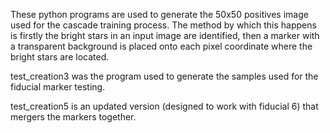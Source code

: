 These python programs are used to generate the 50x50 positives image used for the cascade training process. The method by which this happens is firstly the bright stars in an input image are identified, then a marker with a transparent background is placed onto each pixel coordinate where the bright stars are located. 

test_creation3 was the program used to generate the samples used for the fiducial marker testing. 

test_creation5 is an updated version (designed to work with fiducial 6) that mergers the markers together.

